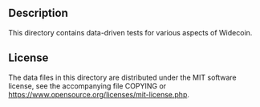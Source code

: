 Description
------------

This directory contains data-driven tests for various aspects of Widecoin.

License
--------

The data files in this directory are distributed under the MIT software
license, see the accompanying file COPYING or
https://www.opensource.org/licenses/mit-license.php.

